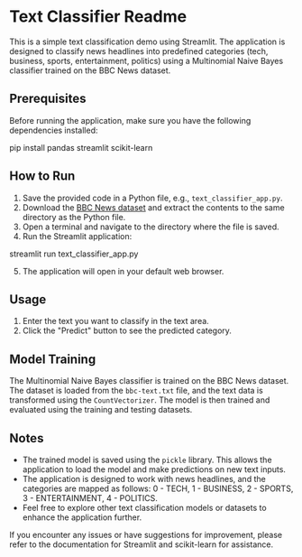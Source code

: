 # Text Classifier Readme

This is a simple text classification demo using Streamlit. The application is designed to classify news headlines into predefined categories (tech, business, sports, entertainment, politics) using a Multinomial Naive Bayes classifier trained on the BBC News dataset.

## Prerequisites

Before running the application, make sure you have the following dependencies installed:

pip install pandas streamlit scikit-learn

## How to Run

1. Save the provided code in a Python file, e.g., `text_classifier_app.py`.
2. Download the [BBC News dataset](http://mlg.ucd.ie/files/datasets/bbc-fulltext.zip) and extract the contents to the same directory as the Python file.
3. Open a terminal and navigate to the directory where the file is saved.
4. Run the Streamlit application:

streamlit run text_classifier_app.py

5. The application will open in your default web browser.

## Usage

1. Enter the text you want to classify in the text area.
2. Click the "Predict" button to see the predicted category.

## Model Training

The Multinomial Naive Bayes classifier is trained on the BBC News dataset. The dataset is loaded from the `bbc-text.txt` file, and the text data is transformed using the `CountVectorizer`. The model is then trained and evaluated using the training and testing datasets.

## Notes

- The trained model is saved using the `pickle` library. This allows the application to load the model and make predictions on new text inputs.
- The application is designed to work with news headlines, and the categories are mapped as follows: 0 - TECH, 1 - BUSINESS, 2 - SPORTS, 3 - ENTERTAINMENT, 4 - POLITICS.
- Feel free to explore other text classification models or datasets to enhance the application further.

If you encounter any issues or have suggestions for improvement, please refer to the documentation for Streamlit and scikit-learn for assistance.
